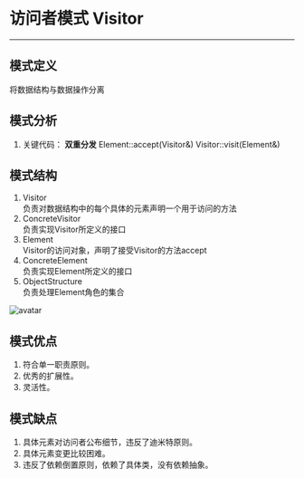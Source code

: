 # 访问者模式 Visitor
---

## 模式定义
将数据结构与数据操作分离

## 模式分析
1. 关键代码： **双重分发**
Element::accept(Visitor&)
Visitor::visit(Element&)

## 模式结构
1. Visitor   
负责对数据结构中的每个具体的元素声明一个用于访问的方法   
2. ConcreteVisitor   
负责实现Visitor所定义的接口   
3. Element   
Visitor的访问对象，声明了接受Visitor的方法accept   
4. ConcreteElement   
负责实现Element所定义的接口   
5. ObjectStructure   
负责处理Element角色的集合

![avatar](https://github.com/nowmore/resource/blob/master/dp/visitor.jpg?raw=true)

## 模式优点
1. 符合单一职责原则。 
2. 优秀的扩展性。 
3. 灵活性。

## 模式缺点
1. 具体元素对访问者公布细节，违反了迪米特原则。 
2. 具体元素变更比较困难。 
3. 违反了依赖倒置原则，依赖了具体类，没有依赖抽象。
